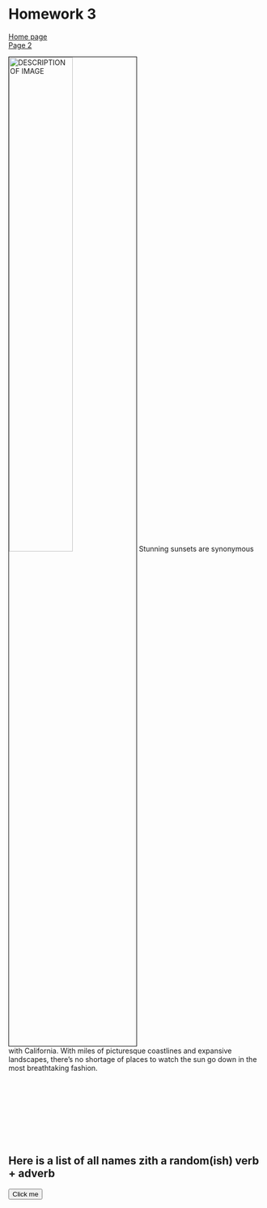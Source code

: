 <h1>Homework 3</h1>
<p>
  <a href="index.html">Home page</a> <br>
  <a href="page3.html">Page 2</a>
</p>

<p>
<img class="imgLeft" style="width:50%; border: 1px solid black;"
src="https://www.discoverlosangeles.com/sites/default/files/styles/hero/public/images/2019-01/Hermosa%20Beach%20Pier%20sunset.jpg?itok=9x82CPJg" alt="DESCRIPTION OF IMAGE" >
Stunning sunsets are synonymous with California. With miles of picturesque coastlines and expansive landscapes, there’s no shortage of places to watch the sun go down in the most breathtaking fashion.
</p>
<br/>
<br/>
<br/>
<br/>
<br/>
<br/>
<br/>



<h2>Here is a list of all names zith a random(ish) verb + adverb</h2>
<button onclick="makeSentence()">Click me</button>

<p id="demo"></p>

<script>
function makeSentence() {

var person = {
    names: ["Brian", "Betty", "Fiona"],
    verbs: ["speaks", "eats","runs", "walks"],
    adverbs: ["slowly", "quickly", "nicely"],

};

var i;
var text = "";
for (i = 0; i < person.names.length; i++) {

  name = person.names[i];
  verb = person.verbs[Math.floor(Math.random() * person.verbs.length)];
  adv = person.adverbs[Math.floor(Math.random() * person.adverbs.length)];

  text += name + " " + verb + " " + adv + "<br>";

  document.getElementById("demo").innerHTML= text;

}
}
  
</script>
